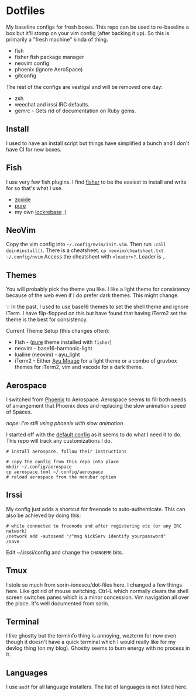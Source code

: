 # Dotfiles

My baseline configs for fresh boxes.  This repo can be used to
re-baseline a box but it'll stomp on your vim config (after backing it up).
So this is primarily a "fresh machine" kinda of thing.

  * fish
  * fisher fish package manager
  * neovim config
  * phoenix (ignore AeroSpace)
  * gitconfig

The rest of the configs are vestigal and will be removed one day:
  * zsh
  * weechat and irssi IRC defaults.
  * gemrc - Gets rid of documentation on Ruby gems.


## Install

I used to have an install script but things have simplified a bunch and I don't have CI for new boxes.


## Fish

I use very few fish plugins.  I find [fisher](https://github.com/jorgebucaran/fisher) to be the easiest to install and write for so that's what I use.

* [zoxide](https://github.com/kidonng/zoxide.fish)
* [pure](https://github.com/pure-fish/pure)
* my own [lockrebase](https://github.com/squarism/lockrebase) ;)


## NeoVim

Copy the vim config into `~/.config/nvim/init.vim`.  Then run `:call dein#install()`.
There is a cheatsheet.
`cp neovim/cheatsheet.txt ~/.config/nvim`
Access the cheatsheet with `<leader>?`.  Leader is `,`.


## Themes

You will probably pick the theme you like.  I like a light theme for consistency because of the web even if I do prefer dark themes.
This might change.

💡 In the past, I used to use base16 themes to set the shell theme and ignore iTerm.  I have flip-flopped on this but have found that having iTerm2 set the theme is the best for consistency.

Current Theme Setup (this changes often):

  * Fish - ([pure](https://github.com/pure-fish/pure) theme installed with `fisher`)
  * neovim - base16-harmonic-light
  * lualine (neovim) - ayu_light
  * iTerm2 - Either [Ayu Mirage](https://github.com/michelegera/iterm2-ayu-mirage) for a light theme or a combo of gruvbox themes for iTerm2, vim and vscode for a dark theme.


## Aerospace

I switched from [Phoenix](https://github.com/jasonm23/phoenix) to Aerospace.
Aerospace seems to fill both needs of arrangement that Phoenix does and replacing the slow animation speed of
Spaces.

_nope: I'm still using phoenix with slow animation_

I started off with the [default
config](https://github.com/nikitabobko/AeroSpace/blob/main/docs/config-examples/default-config.toml) as it
seems to do what I need it to do.  This repo will track any customizations I do.

    # install aerospace, follow their instructions

    # copy the config from this repo into place
    mkdir ~/.config/aerospace
    cp aerospace.toml ~/.config/aerospace
    # reload aerospace from the menubar option


## Irssi

My config just adds a shortcut for freenode to auto-authenticate.
This can also be achieved by doing this:

```
# while connected to freenode and after registering etc (or any IRC network)
/network add -autosend "/^msg NickServ identify yourpassword"
/save
```

Edit ~/.irssi/config and change the `CHANGEME` bits.

## Tmux

I stole so much from  sorin-ionescu/dot-files here.  I changed a few things here.  Like got rid of mouse switching.  Ctrl-L which normally clears the shell screen switches panes which is a minor concession.  Vim navigation all over the place.  It's well documented from sorin.


## Terminal

I like ghostty but the terminfo thing is annoying, wezterm for now even though it doesn't have a quick
terminal which I would really like for my devlog thing (on my blog).  Ghostty seems to burn energy
with no process in it.


## Languages

I use `asdf` for all language installers.  The list of languages is not listed here.
